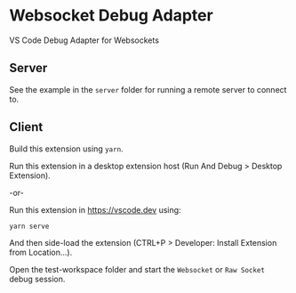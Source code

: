 # Websocket Debug Adapter

VS Code Debug Adapter for Websockets

## Server

See the example in the `server` folder for running a remote server to connect to.

## Client

Build this extension using `yarn`.

Run this extension in a desktop extension host (Run And Debug > Desktop Extension).

-or-

Run this extension in https://vscode.dev using:

```bash
yarn serve
```

And then side-load the extension (CTRL+P > Developer: Install Extension from Location...).

Open the test-workspace folder and start the `Websocket` or `Raw Socket` debug session.

